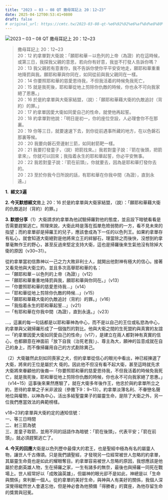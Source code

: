 ```yaml
---
title: "2023 – 03 – 08 QT 撒母耳記上 20：12~23"
date: 2025-04-12T00:53:41+0800
draft: false
# original_url: https://cmtc.tw/2023-03-08-qt-%e6%92%92%e6%af%8d%e8%80%b3%e8%a8%98%e4%b8%8a-20%ef%bc%9a1223
---
```


![2023 – 03 – 08 QT 撒母耳記上 20：12\~23](/images/qt.jpg  "2023 – 03 – 08 QT 撒母耳記上 20：12\~23")

> 撒母耳記上 20：12\~23  
> 20：12 約拿單對大衛說：「願耶和華－以色列的上帝（為證）約在這時候，或第三日，我探我父親的意思，若向你有好意，我豈不打發人告訴你嗎？  
> 20：13 我父親若有意害你，我不告訴你使你平平安安地走，願耶和華重重地降罰與我。願耶和華與你同在，如同從前與我父親同在一樣。  
> 20：14 你要照耶和華的慈愛恩待我，不但我活着的時候免我死亡，  
> 20：15 就是我死後，耶和華從地上剪除你仇敵的時候，你也永不可向我家絕了恩惠。」  
> 20：16 於是約拿單與大衛家結盟，（說）：「願耶和華藉大衛的仇敵追討（背約）的罪。」  
> 20：17 約拿單因愛大衛如同愛自己的性命，就使他再起誓。  
> 20：18 約拿單對他說：「明日是初一，你的座位空設，人必理會你不在那裏。  
> 20：19 你等三日，就要速速下去，到你從前遇事所藏的地方，在以色磐石那裏等候。  
> 20：20 我要向磐石旁邊射三箭，如同射箭靶一樣。  
> 20：21 我要打發童子，（說）把箭找來。』我若對童子說：『箭在後頭，把箭拿來』，你就可以回來；我指着永生的耶和華起誓，你必平安無事。  
> 20：22 我若對童子說：『箭在前頭』，你就要去，因為是耶和華打發你去的。  
> 20：23 至於你我今日所說的話，有耶和華在你我中間（為證），直到永遠。」

**1.  經文3遍**

**2. 今天默想經文**撒上 20：16 於是約拿單與大衛家結盟，（說）：「願耶和華藉大衛的仇敵追討（背約）的罪。」

**3. 默想分享**（1）大衛請求約拿單為他試驗掃羅對他的態度，並且設下暗號看看是否需要趕緊逃亡。照理來說，大衛此時是落在孤單危險弱勢的一方，看不見未來的指望；而約拿單卻是掃羅王的兒子，應該會成為下一任的以色列王。如果約拿單存有私心，就會知道大衛絕對是他將來立王的絆腳石，理當除之而後快，沒想到約拿單毫無作王的野心，甚至反過來堅定支持大衛，這也是掃羅後來生氣他沒有除掉大衛的原因（v30\~31）。

從約拿單當初信靠神以一己之力大敗非利士人，就開出他對神有極大的信心。接著又看見他與大衛立約，並且多次高舉耶和華的名：  
—「願耶和華－以色列的上帝（為證）」（v12）  
—「願耶和華重重地降罰與我，願耶和華與你同在。」（v13）  
—「你要照耶和華的慈愛恩待我…」（v14）  
—「耶和華從地上剪除你仇敵的時候…」（v15）  
—「願耶和華藉大衛的仇敵追討（背約）的罪。」（v16）  
—「我指着永生的耶和華起誓…」（v21）  
—「有耶和華在你我中間（為證），直到永遠。」（v23）

…，這裏的每一句話都是以耶和華神為中心，而不是以自己的王位或私慾為中心，約拿單與父親掃羅形成了一個強烈的對比。他與大衛之間的生死盟約與真實的友誼—「約拿單因愛大衛如同愛自己的性命」（v17），是建立在兩人都對神有真實的信心，也都願意在神面前「放下自我（治死老我）」、尊主為大，願神的旨意成就在自己的身上，而不像掃羅用自己的方式剷除異己。

（2）大衛雖然此刻如同喪家之犬，但約拿單從信心的眼光中看出，神已經揀選了大衛，將來的王位是屬於大 衛的。因此他不但沒有看不起大衛，甚至這時就先求大衛將來眷顧他的後裔—「你要照耶和華的慈愛恩待我，不但我活着的時候免我死亡，就是我死後，耶和華從地上剪除你仇敵的時候，你也永不可向我家絕了恩惠。」（v14\~15）這事後來果然應驗了，就在大衛多年後作王，他忠於與約拿單所立之約，恩待約拿單之子米非波設（參撒下9：9\~13）。約拿單淡薄名利、不眷戀名聲地位與權勢，以神為中心，活出多結聖靈果子的屬靈生命，是除了大衛之外，另一位我們應當效法的典範榜樣。

v18\~23約拿單與大衛約定的通知信號：  
一、等三日時間  
二、射三箭為號  
三、差童子取箭，並用不同的話語作為暗號：「箭在後頭」，代表平安；「箭在前頭」，就必須趕緊逃亡了。

**4. 今天的回應**大衛是以色列歷中最偉大的君王，也是聖經中極為有名的屬靈人物，讓世人千古傳頌。只是我們讀聖經，才發現另一位經常被世人忽略的約拿單，其屬靈生命竟也是如此的耀眼奪目。約拿單容易被世人忽略的原因，我想應該是他屬於悲劇英雄人物，生在掃羅之家，一生有諸多的無奈，最後也與掃羅一同死在戰場上。世人經常好以「成敗論英雄」，但屬神的眼光卻不是如此，神總是以「生命與關係」來判斷一個人。從約拿單的美好生命，與神與人有美好的關係，我個人深深覺得縱然世人會遺忘他，但是神必會為他預備「得勝者」的寶座，為他存留生命的獎賞與冠冕。
